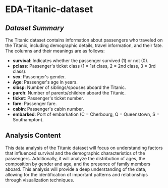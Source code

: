 # EDA-Titanic-dataset
## *Dataset Summary*
The Titanic dataset contains information about passengers who traveled on the Titanic, including demographic details, travel information, and their fate. The columns and their meanings are as follows:
- **survival**: Indicates whether the passenger survived (1) or not (0).
- **pclass**: Passenger's ticket class (1 = 1st class, 2 = 2nd class, 3 = 3rd class).
- **sex**: Passenger's gender.
- **Age**: Passenger's age in years.
- **sibsp**: Number of siblings/spouses aboard the Titanic.
- **parch**: Number of parents/children aboard the Titanic.
- **ticket**: Passenger's ticket number.
- **fare**: Passenger fare.
- **cabin**: Passenger's cabin number.
- **embarked**: Port of embarkation (C = Cherbourg, Q = Queenstown, S = Southampton).

## **Analysis Content**
This data analysis of the Titanic dataset will focus on understanding factors that influenced survival and the demographic characteristics of the passengers. Additionally, it will analyze the distribution of ages, the composition by gender and age, and the presence of family members aboard. This analysis will provide a deep understanding of the data, allowing for the identification of important patterns and relationships through visualization techniques.
